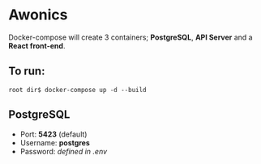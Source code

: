 # Awonics

Docker-compose will create 3 containers; **PostgreSQL**, **API Server** and a **React front-end**.

## To run:
```root dir$ docker-compose up -d --build```

## PostgreSQL
+ Port: **5423** (default)  
+ Username: **postgres**  
+ Password: *defined in .env*
